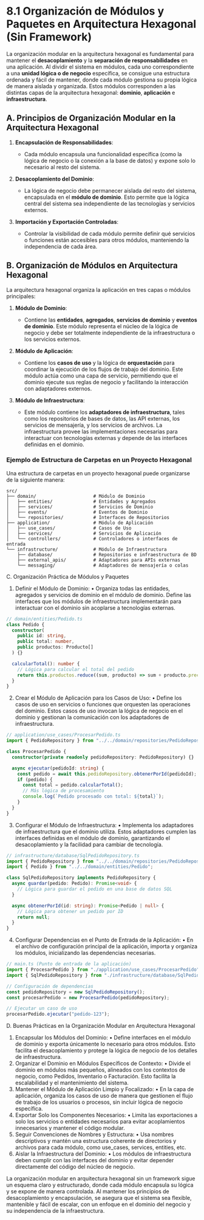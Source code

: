 # 8.1 Organización de Módulos y Paquetes en Arquitectura Hexagonal (Sin Framework)

La organización modular en la arquitectura hexagonal es fundamental para mantener el **desacoplamiento** y la **separación de responsabilidades** en una aplicación. Al dividir el sistema en módulos, cada uno correspondiente a una **unidad lógica o de negocio** específica, se consigue una estructura ordenada y fácil de mantener, donde cada módulo gestiona su propia lógica de manera aislada y organizada. Estos módulos corresponden a las distintas capas de la arquitectura hexagonal: **dominio**, **aplicación** e **infraestructura**.

## A. Principios de Organización Modular en la Arquitectura Hexagonal

1. **Encapsulación de Responsabilidades**:

   - Cada módulo encapsula una funcionalidad específica (como la lógica de negocio o la conexión a la base de datos) y expone solo lo necesario al resto del sistema.

2. **Desacoplamiento del Dominio**:

   - La lógica de negocio debe permanecer aislada del resto del sistema, encapsulada en el **módulo de dominio**. Esto permite que la lógica central del sistema sea independiente de las tecnologías y servicios externos.

3. **Importación y Exportación Controladas**:
   - Controlar la visibilidad de cada módulo permite definir qué servicios o funciones están accesibles para otros módulos, manteniendo la independencia de cada área.

## B. Organización de Módulos en Arquitectura Hexagonal

La arquitectura hexagonal organiza la aplicación en tres capas o módulos principales:

1. **Módulo de Dominio**:

   - Contiene las **entidades**, **agregados**, **servicios de dominio** y **eventos de dominio**. Este módulo representa el núcleo de la lógica de negocio y debe ser totalmente independiente de la infraestructura o los servicios externos.

2. **Módulo de Aplicación**:

   - Contiene los **casos de uso** y la lógica de **orquestación** para coordinar la ejecución de los flujos de trabajo del dominio. Este módulo actúa como una capa de servicio, permitiendo que el dominio ejecute sus reglas de negocio y facilitando la interacción con adaptadores externos.

3. **Módulo de Infraestructura**:
   - Este módulo contiene los **adaptadores de infraestructura**, tales como los repositorios de bases de datos, las API externas, los servicios de mensajería, y los servicios de archivos. La infraestructura provee las implementaciones necesarias para interactuar con tecnologías externas y depende de las interfaces definidas en el dominio.

### Ejemplo de Estructura de Carpetas en un Proyecto Hexagonal

Una estructura de carpetas en un proyecto hexagonal puede organizarse de la siguiente manera:

```plaintext
src/
├── domain/                     # Módulo de Dominio
│   ├── entities/               # Entidades y Agregados
│   ├── services/               # Servicios de Dominio
│   ├── events/                 # Eventos de Dominio
│   └── repositories/           # Interfaces de Repositorios
├── application/                # Módulo de Aplicación
│   ├── use_cases/              # Casos de Uso
│   ├── services/               # Servicios de Aplicación
│   └── controllers/            # Controladores o interfaces de entrada
└── infrastructure/             # Módulo de Infraestructura
    ├── database/               # Repositorios e infraestructura de BD
    ├── external_apis/          # Adaptadores para APIs externas
    └── messaging/              # Adaptadores de mensajería o colas
```

C. Organización Práctica de Módulos y Paquetes

1. Definir el Módulo de Dominio:
   • Organiza todas las entidades, agregados y servicios de dominio en el módulo de dominio. Define las interfaces que los módulos de infraestructura implementarán para interactuar con el dominio sin acoplarse a tecnologías externas.

```typescript
// domain/entities/Pedido.ts
class Pedido {
  constructor(
    public id: string,
    public total: number,
    public productos: Producto[]
  ) {}

  calcularTotal(): number {
    // Lógica para calcular el total del pedido
    return this.productos.reduce((sum, producto) => sum + producto.precio, 0);
  }
}
```

2. Crear el Módulo de Aplicación para los Casos de Uso:
   • Define los casos de uso en servicios o funciones que orquesten las operaciones del dominio. Estos casos de uso invocan la lógica de negocio en el dominio y gestionan la comunicación con los adaptadores de infraestructura.

```typescript
// application/use_cases/ProcesarPedido.ts
import { PedidoRepository } from "../../domain/repositories/PedidoRepository";

class ProcesarPedido {
  constructor(private readonly pedidoRepository: PedidoRepository) {}

  async ejecutar(pedidoId: string) {
    const pedido = await this.pedidoRepository.obtenerPorId(pedidoId);
    if (pedido) {
      const total = pedido.calcularTotal();
      // Más lógica de procesamiento
      console.log(`Pedido procesado con total: ${total}`);
    }
  }
}
```

3. Configurar el Módulo de Infraestructura:
   • Implementa los adaptadores de infraestructura que el dominio utiliza. Estos adaptadores cumplen las interfaces definidas en el módulo de dominio, garantizando el desacoplamiento y la facilidad para cambiar de tecnología.

```typescript
// infrastructure/database/SqlPedidoRepository.ts
import { PedidoRepository } from "../../domain/repositories/PedidoRepository";
import { Pedido } from "../../domain/entities/Pedido";

class SqlPedidoRepository implements PedidoRepository {
  async guardar(pedido: Pedido): Promise<void> {
    // Lógica para guardar el pedido en una base de datos SQL
  }

  async obtenerPorId(id: string): Promise<Pedido | null> {
    // Lógica para obtener un pedido por ID
    return null;
  }
}
```

4. Configurar Dependencias en el Punto de Entrada de la Aplicación:
   • En el archivo de configuración principal de la aplicación, importa y organiza los módulos, inicializando las dependencias necesarias.

```typescript
// main.ts (Punto de entrada de la aplicación)
import { ProcesarPedido } from "./application/use_cases/ProcesarPedido";
import { SqlPedidoRepository } from "./infrastructure/database/SqlPedidoRepository";

// Configuración de dependencias
const pedidoRepository = new SqlPedidoRepository();
const procesarPedido = new ProcesarPedido(pedidoRepository);

// Ejecutar un caso de uso
procesarPedido.ejecutar("pedido-123");
```

D. Buenas Prácticas en la Organización Modular en Arquitectura Hexagonal

1. Encapsular los Módulos del Dominio:
   • Define interfaces en el módulo de dominio y exporta únicamente lo necesario para otros módulos. Esto facilita el desacoplamiento y protege la lógica de negocio de los detalles de infraestructura.
2. Organizar el Dominio en Módulos Específicos de Contexto:
   • Divide el dominio en módulos más pequeños, alineados con los contextos de negocio, como Pedidos, Inventario o Facturación. Esto facilita la escalabilidad y el mantenimiento del sistema.
3. Mantener el Módulo de Aplicación Limpio y Focalizado:
   • En la capa de aplicación, organiza los casos de uso de manera que gestionen el flujo de trabajo de los usuarios o procesos, sin incluir lógica de negocio específica.
4. Exportar Solo los Componentes Necesarios:
   • Limita las exportaciones a solo los servicios o entidades necesarios para evitar acoplamientos innecesarios y mantener el código modular.
5. Seguir Convenciones de Nombres y Estructura:
   • Usa nombres descriptivos y mantén una estructura coherente de directorios y archivos para cada módulo, como use_cases, services, entities, etc.
6. Aislar la Infraestructura del Dominio:
   • Los módulos de infraestructura deben cumplir con las interfaces del dominio y evitar depender directamente del código del núcleo de negocio.

La organización modular en arquitectura hexagonal sin un framework sigue un esquema claro y estructurado, donde cada módulo encapsula su lógica y se expone de manera controlada. Al mantener los principios de desacoplamiento y encapsulación, se asegura que el sistema sea flexible, mantenible y fácil de escalar, con un enfoque en el dominio del negocio y su independencia de la infraestructura.

```

```
